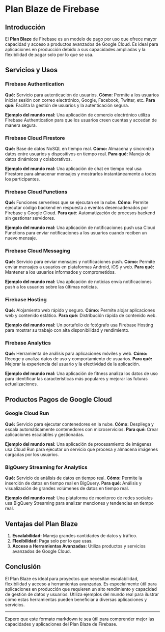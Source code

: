 # Plan Blaze de Firebase

## Introducción

El **Plan Blaze** de Firebase es un modelo de pago por uso que ofrece mayor capacidad y acceso a productos avanzados de Google Cloud. Es ideal para aplicaciones en producción debido a sus capacidades ampliadas y la flexibilidad de pagar solo por lo que se usa.

## Servicios y Usos

### Firebase Authentication

**Qué:** Servicio para autenticación de usuarios.
**Cómo:** Permite a los usuarios iniciar sesión con correo electrónico, Google, Facebook, Twitter, etc.
**Para qué:** Facilita la gestión de usuarios y la autenticación segura.

**Ejemplo del mundo real:** Una aplicación de comercio electrónico utiliza Firebase Authentication para que los usuarios creen cuentas y accedan de manera segura.

### Firebase Cloud Firestore

**Qué:** Base de datos NoSQL en tiempo real.
**Cómo:** Almacena y sincroniza datos entre usuarios y dispositivos en tiempo real.
**Para qué:** Manejo de datos dinámicos y colaborativos.

**Ejemplo del mundo real:** Una aplicación de chat en tiempo real usa Firestore para almacenar mensajes y mostrarlos instantáneamente a todos los participantes.

### Firebase Cloud Functions

**Qué:** Funciones serverless que se ejecutan en la nube.
**Cómo:** Permite ejecutar código backend en respuesta a eventos desencadenados por Firebase y Google Cloud.
**Para qué:** Automatización de procesos backend sin gestionar servidores.

**Ejemplo del mundo real:** Una aplicación de notificaciones push usa Cloud Functions para enviar notificaciones a los usuarios cuando reciben un nuevo mensaje.

### Firebase Cloud Messaging

**Qué:** Servicio para enviar mensajes y notificaciones push.
**Cómo:** Permite enviar mensajes a usuarios en plataformas Android, iOS y web.
**Para qué:** Mantener a los usuarios informados y comprometidos.

**Ejemplo del mundo real:** Una aplicación de noticias envía notificaciones push a los usuarios sobre las últimas noticias.

### Firebase Hosting

**Qué:** Alojamiento web rápido y seguro.
**Cómo:** Permite alojar aplicaciones web y contenido estático.
**Para qué:** Distribución rápida de contenido web.

**Ejemplo del mundo real:** Un portafolio de fotógrafo usa Firebase Hosting para mostrar su trabajo con alta disponibilidad y rendimiento.

### Firebase Analytics

**Qué:** Herramienta de análisis para aplicaciones móviles y web.
**Cómo:** Recoge y analiza datos de uso y comportamiento de usuarios.
**Para qué:** Mejorar la experiencia del usuario y la efectividad de la aplicación.

**Ejemplo del mundo real:** Una aplicación de fitness analiza los datos de uso para identificar las características más populares y mejorar las futuras actualizaciones.

## Productos Pagos de Google Cloud

### Google Cloud Run

**Qué:** Servicio para ejecutar contenedores en la nube.
**Cómo:** Despliega y escala automáticamente contenedores con microservicios.
**Para qué:** Crear aplicaciones escalables y gestionadas.

**Ejemplo del mundo real:** Una aplicación de procesamiento de imágenes usa Cloud Run para ejecutar un servicio que procesa y almacena imágenes cargadas por los usuarios.

### BigQuery Streaming for Analytics

**Qué:** Servicio de análisis de datos en tiempo real.
**Cómo:** Permite la inserción de datos en tiempo real en BigQuery.
**Para qué:** Análisis y visualización de grandes volúmenes de datos en tiempo real.

**Ejemplo del mundo real:** Una plataforma de monitoreo de redes sociales usa BigQuery Streaming para analizar menciones y tendencias en tiempo real.

## Ventajas del Plan Blaze

1. **Escalabilidad:** Maneja grandes cantidades de datos y tráfico.
2. **Flexibilidad:** Paga solo por lo que usas.
3. **Acceso a Herramientas Avanzadas:** Utiliza productos y servicios avanzados de Google Cloud.

## Conclusión

El Plan Blaze es ideal para proyectos que necesitan escalabilidad, flexibilidad y acceso a herramientas avanzadas. Es especialmente útil para aplicaciones en producción que requieren un alto rendimiento y capacidad de gestión de datos y usuarios. Utiliza ejemplos del mundo real para ilustrar cómo estas herramientas pueden beneficiar a diversas aplicaciones y servicios.

---

Espero que este formato markdown te sea útil para comprender mejor las capacidades y aplicaciones del Plan Blaze de Firebase.
